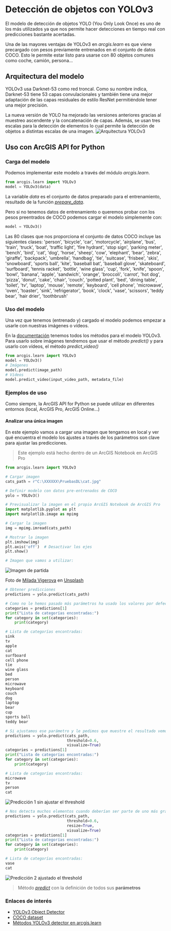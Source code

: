# Detección de objetos con YOLOv3

El modelo de detección de objetos YOLO (You Only Look Once) es uno de los más utilizados ya que nos permite hacer detecciones en tiempo real con predicciones bastante acertadas. 

Una de las mayores ventajas de YOLOv3 en *arcgis.learn* es que viene precargado con pesos previamente entrenados en el conjunto de datos COCO. Esto le permite estar listo para usarse con 80 objetos comunes como coche, camión, persona...

## Arquitectura del modelo
YOLOv3 usa Darknet-53 como red troncal. Como su nombre indica, Darknet-53 tiene 53 capas convulacionales y también tiene una mejor adaptación de las capas residuales de estilo ResNet permitiéndole tener una mejor precisión. 

La nueva versión de YOLO ha mejorado las versiones anteriores gracias al muestreo ascendente y la concatenación de capas. Además, se usan tres escalas para la detección de elementos lo cual permite la detección de objetos a distintas escalas de una imagen. 
![Arquitectura YOLOv3](https://developers.arcgis.com/python/guide/images/yolov3.jpg)

## Uso con ArcGIS API for Python

### Carga del modelo
Podemos implementar este modelo a través del módulo *arcgis.learn*.

```python
from arcgis.learn import YOLOv3
model = YOLOv3(data) 
```
La variable *data* es el conjunto de datos preparado para el entrenamiento, resultado de la función *[prepare_data](https://developers.arcgis.com/python/api-reference/arcgis.learn.toc.html#arcgis.learn.prepare_data)*. 

Pero si no tenemos datos de entrenamiento o queremos probar con los pesos preentrados de COCO podemos cargar el modelo simplemente con:
```python
model = YOLOv3()
```
Las 80 clases que nos proporciona el conjunto de datos COCO incluye las siguientes clases:
'person', 'bicycle', 'car', 'motorcycle', 'airplane', 'bus', 'train', 'truck',
'boat', 'traffic light', 'fire hydrant', 'stop sign',
'parking meter', 'bench', 'bird', 'cat', 'dog', 'horse', 'sheep', 'cow',
'elephant', 'bear', 'zebra', 'giraffe', 'backpack', 'umbrella',
'handbag', 'tie', 'suitcase', 'frisbee', 'skis',
'snowboard', 'sports ball', 'kite', 'baseball bat', 'baseball glove',
'skateboard', 'surfboard', 'tennis racket', 'bottle', 'wine glass',
'cup', 'fork', 'knife', 'spoon', 'bowl', 'banana', 'apple', 'sandwich',
'orange', 'broccoli', 'carrot', 'hot dog', 'pizza', 'donut', 'cake', 'chair',
'couch', 'potted plant', 'bed', 'dining table',
'toilet', 'tv', 'laptop', 'mouse', 'remote', 'keyboard', 'cell phone',
'microwave', 'oven', 'toaster', 'sink', 'refrigerator', 'book',
'clock', 'vase', 'scissors', 'teddy bear', 'hair drier', 'toothbrush'


### Uso del modelo
Una vez que tenemos (entrenado y) cargado el modelo podemos empezar a usarle con nuestras imágenes o vídeos.

En la [documentación](https://developers.arcgis.com/python/api-reference/arcgis.learn.toc.html#yolov3) tenemos todos los métodos para el modelo YOLOv3. Para usarlo sobre imágenes tendremos que usar el método *predict()* y para usarlo con vídeos, el método *predict_video()*

```python
from arcgis.learn import YOLOv3
model = YOLOv3() 
# Imágenes
model.predict(image_path)
# Vídeos
model.predict_video(input_video_path, metadata_file)
```

### Ejemplos de uso
Como siempre, la ArcGIS API for Python se puede utilizar en diferentes entornos (local, ArcGIS Pro, ArcGIS Online...) 

#### Analizar una única imagen
En este ejemplo vamos a cargar una imagen que tengamos en local y ver qué encuentra el modelo los ajustes a través de los parámetros son clave para ajustar las predicciones.

> Este ejemplo está hecho dentro de un ArcGIS Notebook en ArcGIS Pro

```python
from arcgis.learn import YOLOv3

# Cargar imagen
cats_path = r"C:\XXXXXX\PruebasDL\cat.jpg"

# Definir modelo con datos pre-entrenados de COCO
yolo = YOLOv3()

# Previsualizar la imagen en el propio ArcGIS Notebook de ArcGIS Pro
import matplotlib.pyplot as plt
import matplotlib.image as mpimg

# Cargar la imagen
img = mpimg.imread(cats_path)

# Mostrar la imagen
plt.imshow(img)
plt.axis('off')  # Desactivar los ejes
plt.show()

# Imagen que vamos a utilizar: 
```
![Imagen de partida](./images/cat.jpg)

Foto de <a href="https://unsplash.com/es/@milada_vigerova?utm_content=creditCopyText&utm_medium=referral&utm_source=unsplash">Milada Vigerova</a> en <a href="https://unsplash.com/es/fotos/gato-azul-ruso-sobre-mesa-blanca-7E9qvMOsZEM?utm_content=creditCopyText&utm_medium=referral&utm_source=unsplash">Unsplash</a>

```python
# Obtener predicciones
predictions = yolo.predict(cats_path)

# Como no le hemos pasado más parámetros ha usado los valores por defecto y nos ha devuelto todo lo que tenga un nivel de confianza mayor a 0.1. Esta será la lista de elementos encontrados:
categories = predictions[1]
print("Lista de categorías encontradas:")
for category in set(categories):
    print(category)

# Lista de categorías encontradas:
sink
tv
apple
cat
surfboard
cell phone
tie
wine glass
bed
person
microwave
keyboard
couch
dog
laptop
bear
cup
sports ball
teddy bear

# Si ajustamos ese parámetro y le pedimos que muestre el resultado vemos que se adapta mejor
predictions = yolo.predict(cats_path, 
                           threshold=0.6, 
                           visualize=True)
categories = predictions[1]
print("Lista de categorías encontradas:")
for category in set(categories):
    print(category)

# Lista de categorías encontradas:
microwave
tv
person
cat
```
![Predicción 1 sin ajustar el threshold](./images/resultado1.png)
```python
# Nos detecta muchos elementos cuando deberían ser parte de uno más grande, nos falta el parámetro resize como True
predictions = yolo.predict(cats_path, 
                           threshold=0.6,
                           resize=True,
                           visualize=True)
categories = predictions[1]
print("Lista de categorías encontradas:")
for category in set(categories):
    print(category)

# Lista de categorías encontradas:
vase
cat
```
![Predicción 2 ajustado el threshold](./images/resultado2.png)


> Método *[predict](https://developers.arcgis.com/python/api-reference/arcgis.learn.toc.html#yolov3)* con la definición de todos sus **parámetros**


### Enlaces de interés
* [YOLOv3 Object Detector](https://developers.arcgis.com/python/guide/yolov3-object-detector/)
* [COCO dataset](https://cocodataset.org/#home)
* [Métodos YOLOv3 detector en arcgis.learn](https://developers.arcgis.com/python/api-reference/arcgis.learn.toc.html#yolov3)

